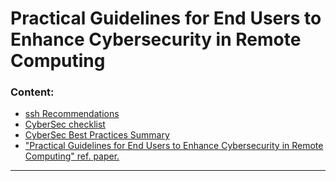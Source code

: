 # Practical Guidelines for End Users to Enhance Cybersecurity in Remote Computing

 

### Content:
  * [ssh Recommendations](docs/ssh.md)
  * [CyberSec checklist](docs/cyberSec-checklist.md)
  * [CyberSec Best Practices Summary](docs/summary_BP.md)
  * ["Practical Guidelines for End Users to Enhance Cybersecurity in Remote Computing" ref. paper.](doc/paper.pdf)

---
